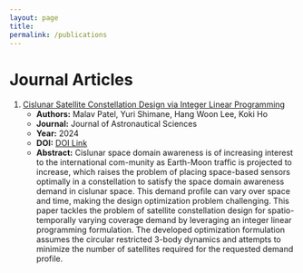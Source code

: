 ```yaml
---
layout: page
title:
permalink: /publications
---
```


# Journal Articles
1. [Cislunar Satellite Constellation Design via Integer Linear Programming](https://rdcu.be/dG8ER)
   - **Authors:** Malav Patel, Yuri Shimane, Hang Woon Lee, Koki Ho
   - **Journal:** Journal of Astronautical Sciences 
   - **Year:** 2024
   - **DOI:** [DOI Link](https://doi.org/10.1007/s40295-024-00445-8)
   - **Abstract:** Cislunar space domain awareness is of increasing interest to the international com-munity as Earth-Moon traffic is projected to increase, which raises the problem of placing space-based sensors optimally in a constellation to satisfy the space domain awareness demand in cislunar space. This demand profile can vary over space and time, making the design optimization problem challenging. This paper tackles the problem of satellite constellation design for spatio-temporally varying coverage demand by leveraging an integer linear programming formulation. The developed optimization formulation assumes the circular restricted 3-body dynamics and attempts to minimize the number of satellites required for the requested demand profile.
